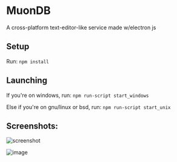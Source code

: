 # MuonDB
A cross-platform text-editor-like service made w/electron js

## Setup
Run: `npm install`

## Launching
If you're on windows, run: `npm run-script start_windows`

Else if you're on gnu/linux or bsd, run: `npm run-script start_unix`

## Screenshots: 
![screenshot](https://github.com/partially-nerd/MuonDB/assets/108736691/8f205406-c938-4e9d-913a-2b91715b5396)

![image](https://github.com/partially-nerd/MuonDB/assets/108736691/cbef7a4c-0fd4-4d19-96eb-a540123952d3)
